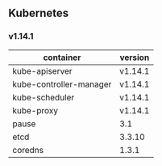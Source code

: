 ## Kubernetes

### v1.14.1

container                      | version
-------------------------------|-----------
kube-apiserver                 | v1.14.1
kube-controller-manager        | v1.14.1
kube-scheduler                 | v1.14.1
kube-proxy                     | v1.14.1
pause                          | 3.1
etcd                           | 3.3.10
coredns                        | 1.3.1

